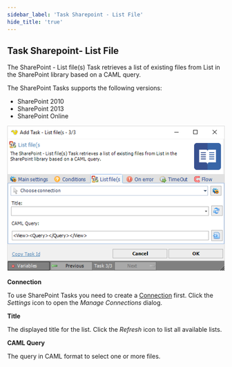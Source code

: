 ```yaml
---
sidebar_label: 'Task Sharepoint - List File'
hide_title: 'true'
---
```


## Task Sharepoint- List File

The SharePoint - List file(s) Task retrieves a list of existing files from List in the SharePoint library based on a CAML query.
 
The SharePoint Tasks supports the following versions:

* SharePoint 2010
* SharePoint 2013
* SharePoint Online

![](../../../../../static/img/tasksharepointlistfiles.png)

**Connection**

To use SharePoint Tasks you need to create a [Connection](../../global-connections) first. Click the *Settings* icon to open the *Manage Connections* dialog.
 
**Title**

The displayed title for the list. Click the *Refresh* icon to list all available lists.
 
**CAML Query**

The query in CAML format to select one or more files.